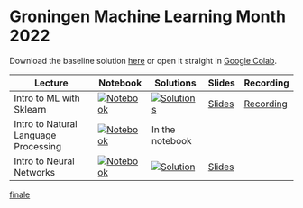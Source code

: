 # Groningen Machine Learning Month 2022

Download the baseline solution [here][1] or open it straight in [Google Colab][2].

| Lecture | Notebook | Solutions | Slides | Recording |
| ------- | -------- | --------- | ------ | --------- |
| Intro to ML with Sklearn | [![Notebook][0]][3] | [![Solutions][0]][4] | [Slides][5] | [Recording][12] |
| Intro to Natural Language Processing | [![Notebook][0]][6] | In the notebook |  | |
| Intro to Neural Networks | [![Notebook][0]][9] | [![Solution][0]][10] | [Slides][11] |  |

[finale](https://docs.google.com/presentation/d/1WEgJHCgGAveGtcd3wfK4JqceGvxcv77kzfMWczID4r4/edit?usp=sharing)

[0]: https://colab.research.google.com/assets/colab-badge.svg
[1]: https://fully-connected-graph.github.io/GMLM-2022/baseline_solution.ipynb
[2]: https://colab.research.google.com/github/Fully-Connected-Graph/GMLC-2022/blob/main/baseline_solution.ipynb

[3]: https://colab.research.google.com/github/Fully-Connected-Graph/GMLM-2022/blob/main/lecture1/notebook.ipynb
[4]: https://colab.research.google.com/github/Fully-Connected-Graph/GMLM-2022/blob/main/lecture1/solution.ipynb
[5]: https://fully-connected-graph.github.io/GMLM-2022/lecture1/slides.pdf

[6]: https://colab.research.google.com/github/Fully-Connected-Graph/GMLM-2022/blob/main/lecture2/notebook.ipynb

[9]: https://colab.research.google.com/github/Fully-Connected-Graph/GMLM-2022/blob/main/lecture3/notebook.ipynb
[10]: https://colab.research.google.com/github/Fully-Connected-Graph/GMLM-2022/blob/main/lecture3/solution.ipynb
[11]: https://fully-connected-graph.github.io/GMLM-2022/lecture3/slides.pdf

[12]: https://video.rug.nl/media/0_fizeluih

[14]: https://docs.google.com/presentation/d/1XxMzq_ENSPzIhB5-XCl_gGnRdlhCHwDzDh_YI1NUekg/edit?usp=sharing
